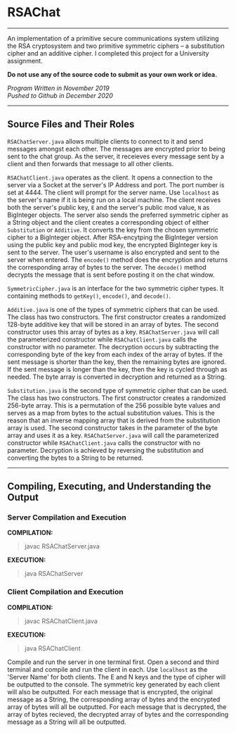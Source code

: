 # RSAChat
***
An implementation of a primitive secure communications system utilizing the RSA cryptosystem and two primitive symmetric ciphers – a substitution cipher and an additive cipher. I completed this project for a University assignment.  

**Do not use any of the source code to submit as your own work or idea.** 

*Program Written in November 2019*  
*Pushed to Github in December 2020*

***

## Source Files and Their Roles

`RSAChatServer.java` allows multiple clients to connect to it and  send messages amongst each other. The messages are encrypted prior to being sent to the chat group. As the server, it receieves every message sent by a client and then forwards that message to all other clients.

`RSAChatClient.java` operates as the client. It opens a connection to the server via a Socket at the server's IP Address and port. The port number is set at 4444. The client will prompt for the server name. Use `localhost` as the server's name if it is being run on a local machine. The client receives both the server's public key, `E` and the server's public mod value, `N` as BigInteger objects. The server also sends the preferred symmetric cipher as a String object and the client creates a corresponding object of either
`Substitution` or `Additive`. It converts the key from the chosen symmetric cipher to a BigInteger object. After RSA-encytping the BigInteger version using the public key and public mod key, the encrypted BigInteger key is sent to the server. The user's username is also encrypted and sent to the server when entered. The `encode()` method does the encryption and returns the corresponding array of bytes to the server. The `decode()` method decrypts the message that is sent before posting it on the chat window.  

`SymmetricCipher.java` is an interface for the two symmetric cipher types. It containing methods to `getKey()`, `encode()`, and `decode()`. 

`Additive.java` is one of the types of symmetric ciphers that can be used. The class has two constructors. The first constructor creates a randomized 128-byte additive key that will be stored in an array of bytes. The second constructor uses this array of bytes as a key. `RSAChatServer.java` will call the parameterized constructor while `RSAChatClient.java` calls the constructor with no parameter. The decryption occurs by subtracting the corresponding byte of the key from each index of the array of bytes. If the sent message is shorter than the key, then the remaining bytes are ignored. If the sent message is longer than the key, then the key is cycled through as needed. The byte array is converted in decryption and returned as a String. 

`Substitution.java` is the second type of symmetric cipher that can be used. The class has two constructors. The first constructor creates a randomized 256-byte array. This is a permutation of the 256 possible byte values and serves as a map from bytes to the actual substitution values. This is the reason that an inverse mapping array that is derived from the substitution array is used. The second constructor takes in the parameter of the byte array and uses it as a key. `RSAChatServer.java` will call the parameterized constructor while `RSAChatClient.java` calls the constructor with no parameter. Decryption is achieved by reversing the substitution and converting the bytes to a String to be returned.

***

## Compiling, Executing, and Understanding the Output

### Server Compilation and Execution  
**COMPILATION:**
> javac RSAChatServer.java

**EXECUTION:**
> java RSAChatServer


### Client Compilation and Execution  
**COMPILATION:**
> javac RSAChatClient.java

**EXECUTION:**
> java RSAChatClient

Compile and run the server in one terminal first. Open a second and third terminal and compile and run the client in each. Use `localhost` as the 'Server Name' for both clients. The E and N keys and the type of cipher will be outputted to the console. The symmetric key generated by each client will also be outputted. For each message that is encrypted, the original message as a String, the corresponding array of bytes and the encrypted array of bytes will all be outputted. For each message that is decrypted, the array of bytes recieved, the decrypted array of bytes and the corresponding message as a String will all be outputted. 

